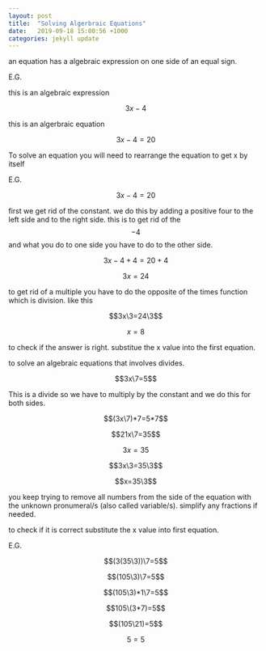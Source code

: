 ```yaml
---
layout: post
title:  "Solving Algerbraic Equations"
date:   2019-09-18 15:00:56 +1000
categories: jekyll update
---
```


an equation has a algebraic expression on one side of an equal sign.

E.G.

this is an algebraic expression

$$3x-4$$



this is an algerbraic equation

$$3x-4=20$$



To solve an equation you will need to rearrange the equation to get x by itself

E.G.

$$3x-4=20$$

first we get rid of the constant. we do this by adding a positive four to the left side and to the right side. this is to get rid of the $$-4$$ and what you do to one side you have to do to the other side. 

$$3x-4+4=20+4$$

$$3x=24$$

to get rid of a multiple you have to do the opposite of the times function which is division. like this

$$3x\3=24\3$$

$$x=8$$

to check if the answer is right. substitue the x value into the first equation.



to solve an algebraic equations that involves divides. 

$$3x\7=5$$

This is a divide so we have to multiply by the constant and we do this for both sides. 

$$(3x\7)*7=5*7$$

$$21x\7=35$$

$$3x=35$$

$$3x\3=35\3$$

$$x=35\3$$

you keep trying to remove all numbers from the side of the equation with the unknown pronumeral/s (also called variable/s). simplify any fractions if needed.

to check if it is correct substitute the x value into first equation.

E.G.

$$(3(35\3))\7=5$$

$$(105\3)\7=5$$

$$(105\3)*1\7=5$$

$$105\(3*7)=5$$

$$(105\21)=5$$

$$5=5$$







